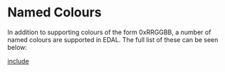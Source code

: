 # Named Colours

In addition to supporting colours of the form 0xRRGGBB, a number of named colours are supported in EDAL.  The full list of these can be seen below:

[include](../../graphics/src/main/resources/colors.csv)
